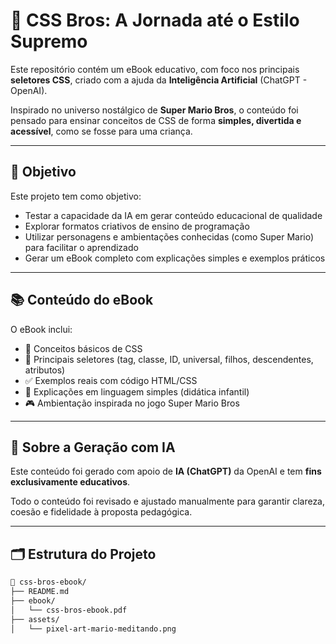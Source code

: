 # 📘 CSS Bros: A Jornada até o Estilo Supremo

Este repositório contém um eBook educativo, com foco nos principais **seletores CSS**, criado com a ajuda da **Inteligência Artificial** (ChatGPT - OpenAI).

Inspirado no universo nostálgico de **Super Mario Bros**, o conteúdo foi pensado para ensinar conceitos de CSS de forma **simples, divertida e acessível**, como se fosse para uma criança.

---

## 🎯 Objetivo

Este projeto tem como objetivo:

- Testar a capacidade da IA em gerar conteúdo educacional de qualidade
- Explorar formatos criativos de ensino de programação
- Utilizar personagens e ambientações conhecidas (como Super Mario) para facilitar o aprendizado
- Gerar um eBook completo com explicações simples e exemplos práticos

---

## 📚 Conteúdo do eBook

O eBook inclui:

- 📌 Conceitos básicos de CSS
- 🧱 Principais seletores (tag, classe, ID, universal, filhos, descendentes, atributos)
- ✅ Exemplos reais com código HTML/CSS
- 🧒 Explicações em linguagem simples (didática infantil)
- 🎮 Ambientação inspirada no jogo Super Mario Bros

---

## 🤖 Sobre a Geração com IA

Este conteúdo foi gerado com apoio de **IA (ChatGPT)** da OpenAI e tem **fins exclusivamente educativos**.

Todo o conteúdo foi revisado e ajustado manualmente para garantir clareza, coesão e fidelidade à proposta pedagógica.

---

## 🗂 Estrutura do Projeto

```bash
📂 css-bros-ebook/
├── README.md
├── ebook/
│   └── css-bros-ebook.pdf
├── assets/
│   └── pixel-art-mario-meditando.png
